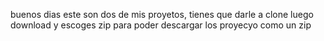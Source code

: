 buenos dias este son dos de mis proyetos, tienes que darle a clone luego download y escoges zip
para poder descargar los proyecyo como un zip 
